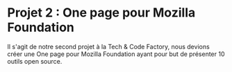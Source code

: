 # Projet 2 : One page pour Mozilla Foundation

Il s'agit de notre second projet à la Tech & Code Factory, nous devions créer une One page pour Mozilla Foundation
ayant pour but de présenter 10 outils open source.
